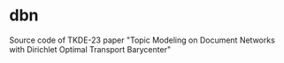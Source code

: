 # dbn
Source code of TKDE-23 paper "Topic Modeling on Document Networks with Dirichlet Optimal Transport Barycenter"
